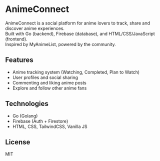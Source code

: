# AnimeConnect

AnimeConnect is a social platform for anime lovers to track, share and discover anime experiences.  
Built with Go (backend), Firebase (database), and HTML/CSS/JavaScript (frontend).  
Inspired by MyAnimeList, powered by the community.

## Features
- Anime tracking system (Watching, Completed, Plan to Watch)
- User profiles and social sharing
- Commenting and liking anime posts
- Explore and follow other anime fans

## Technologies
- Go (Golang)
- Firebase (Auth + Firestore)
- HTML, CSS, TailwindCSS, Vanilla JS

## License
MIT